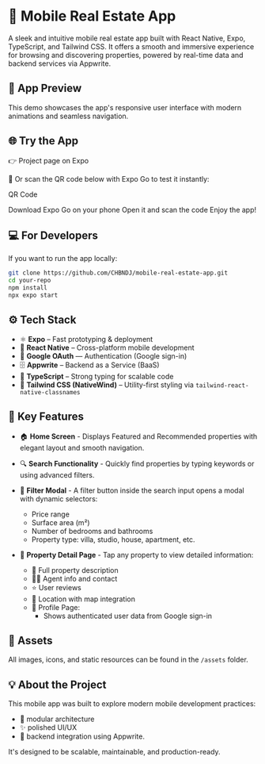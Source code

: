 # 🏡 Mobile Real Estate App

A sleek and intuitive mobile real estate app built with React Native, Expo, TypeScript, and Tailwind CSS. It offers a smooth and immersive experience for browsing and discovering properties, powered by real-time data and backend services via Appwrite.

## 🎥 App Preview

This demo showcases the app's responsive user interface with modern animations and seamless navigation.

## 🌐 Try the App

👉 Project page on Expo

📱 Or scan the QR code below with Expo Go to test it instantly:

QR Code

Download Expo Go on your phone
Open it and scan the code
Enjoy the app!

## 💻 For Developers

If you want to run the app locally:

```bash
git clone https://github.com/CHBNDJ/mobile-real-estate-app.git
cd your-repo
npm install
npx expo start
```

## ⚙️ Tech Stack

- ⚛️ **Expo** – Fast prototyping & deployment
- 🧠 **React Native** – Cross-platform mobile development
- 🔐 **Google OAuth** — Authentication (Google sign-in)
- 🗄️ **Appwrite** – Backend as a Service (BaaS)
- 🧩 **TypeScript** – Strong typing for scalable code
- 🎨 **Tailwind CSS (NativeWind)** – Utility-first styling via `tailwind-react-native-classnames`

## 🚀 Key Features

- 🏠 **Home Screen** - Displays Featured and Recommended properties with elegant layout and smooth navigation.
- 🔍 **Search Functionality** - Quickly find properties by typing keywords or using advanced filters.

- 🧰 **Filter Modal** -
  A filter button inside the search input opens a modal with dynamic selectors:
  - Price range
  - Surface area (m²)
  - Number of bedrooms and bathrooms
  - Property type: villa, studio, house, apartment, etc.

- 🧾 **Property Detail Page** - Tap any property to view detailed information:
  - 🧱 Full property description
  - 🧑‍💼 Agent info and contact
  - ⭐ User reviews
  - 📍 Location with map integration
  - 👤 Profile Page:
    - Shows authenticated user data from Google sign-in

## 📁 Assets

All images, icons, and static resources can be found in the `/assets` folder.

## 💡 About the Project

This mobile app was built to explore modern mobile development practices:

- 🧱 modular architecture
- ✨ polished UI/UX
- 🔗 backend integration using Appwrite.

It's designed to be scalable, maintainable, and production-ready.
